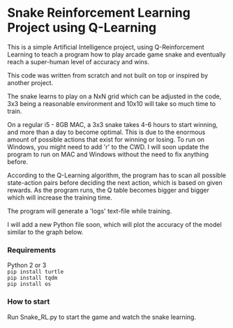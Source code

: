 # Snake Reinforcement Learning Project using Q-Learning


This is a simple Artificial Intelligence project, using Q-Reinforcement Learning to teach a program how to play arcade game snake and eventually reach a super-human level of accuracy and wins.

This code was written from scratch and not built on top or inspired by another project.

The snake learns to play on a NxN grid which can be adjusted in the code, 3x3 being a reasonable environment and 10x10 will take so much time to train.

On a regular i5 - 8GB MAC, a 3x3 snake takes 4-6 hours to start winning, and more than a day to become optimal. This is due to the enormous amount of possible actions that exist for winning or losing. To run on Windows, you might need to add 'r' to the CWD. I will soon update the program to run on MAC and Windows without the need to fix anything before.

According to the Q-Learning algorithm, the program has to scan all possible state-action pairs before deciding the next action, which is based on given rewards. As the program runs, the Q table becomes bigger and bigger which will increase the training time.

The program will generate a 'logs' text-file while training.

I will add a new Python file soon, which will plot the accuracy of the model similar to the graph below. 

### Requirements
Python 2 or 3\
`pip install turtle`\
`pip install tqdm`\
`pip install os`




### How to start
Run Snake_RL.py to start the game and watch the snake learning.
